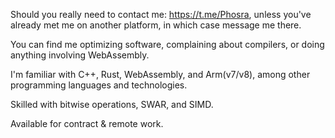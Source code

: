 Should you really need to contact me: https://t.me/Phosra, unless you've already met me on another platform, in which case message me there.

You can find me optimizing software, complaining about compilers, or doing anything involving WebAssembly.

I'm familiar with C++, Rust, WebAssembly, and Arm(v7/v8), among other programming languages and technologies.

Skilled with bitwise operations, SWAR, and SIMD.

Available for contract & remote work.
